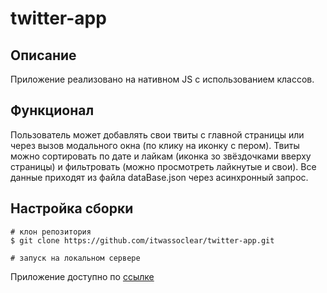 # twitter-app



## Описание

Приложение реализовано на нативном JS с использованием классов.


## Функционал

Пользователь может добавлять свои твиты с главной страницы или через вызов модального окна (по клику на иконку с пером). Твиты можно сортировать по дате и лайкам (иконка зо звёздочками вверху страницы) и фильтровать (можно просмотреть лайкнутые и свои). Все данные приходят из файла dataBase.json через асинхронный запрос.


## Настройка сборки

```
# клон репозитория
$ git clone https://github.com/itwassoclear/twitter-app.git

# запуск на локальном сервере
```

Приложение доступно по [ссылке](https://itwassoclear.github.io/twitter-app/)
